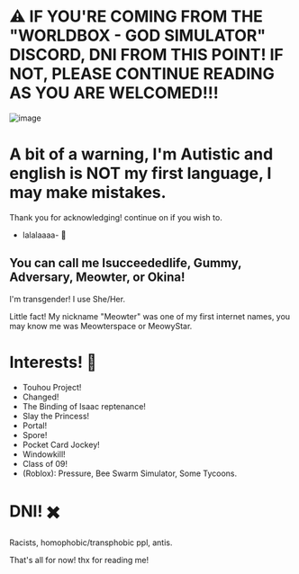 #  ⚠️ IF YOU'RE COMING FROM THE "WORLDBOX - GOD SIMULATOR" DISCORD, DNI FROM THIS POINT! IF NOT, PLEASE CONTINUE READING AS YOU ARE WELCOMED!!!
![image](https://github.com/user-attachments/assets/a7c44aa7-3081-4363-a2b7-25ed329f6e71)


# A bit of a warning, I'm Autistic and english is NOT my first language, I may make mistakes.
Thank you for acknowledging! continue on if you wish to.


- lalalaaaa- 💃

## You can call me Isucceededlife, Gummy, Adversary, Meowter, or Okina!
I'm transgender! I use She/Her.

Little fact! My nickname "Meowter" was one of my first internet names, you may know me was Meowterspace or MeowyStar.

# Interests! 📃
- Touhou Project!
- Changed!
- The Binding of Isaac reptenance!
- Slay the Princess!
- Portal!
- Spore!
- Pocket Card Jockey!
- Windowkill!
- Class of 09!
- (Roblox): Pressure, Bee Swarm Simulator, Some Tycoons.

# DNI! ✖️
Racists, homophobic/transphobic ppl, antis.

That's all for now! thx for reading me!
